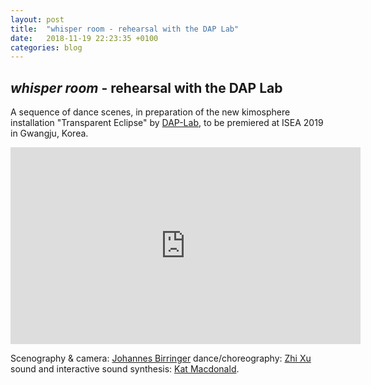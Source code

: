 ```yaml
---
layout: post
title:  "whisper room - rehearsal with the DAP Lab"
date:   2018-11-19 22:23:35 +0100
categories: blog
---
```


<h2><i>whisper room</i> - rehearsal with the DAP Lab</h2>

A sequence of dance scenes, in preparation of the new kimosphere installation "Transparent Eclipse" by [DAP-Lab][dap], to be premiered at ISEA 2019 in Gwangju, Korea.

<iframe width="560" height="315" src="https://www.youtube.com/embed/DKrle3kKl-g?si=5-ANF28Boc0n5iJA" title="YouTube video player" frameborder="0" allow="accelerometer; autoplay; clipboard-write; encrypted-media; gyroscope; picture-in-picture; web-share" referrerpolicy="strict-origin-when-cross-origin" allowfullscreen></iframe>

Scenography & camera: [Johannes Birringer][johan]
dance/choreography: [Zhi Xu][zhi]
sound and interactive sound synthesis: [Kat Macdonald][otherkat].

[whisper]: https://www.youtube.com/watch?v=DKrle3kKl-g&ab_channel=horstjohannes
[johan]: https://en.wikipedia.org/wiki/Johannes_Birringer
[dap]: https://dap-lab.brunel.ac.uk/
[zhi]: https://zhixu.org/
[otherkat]: https://otherkat.com/
